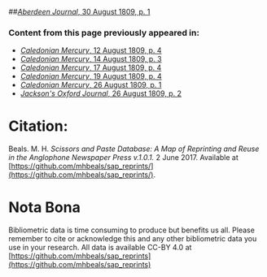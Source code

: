 ##[*Aberdeen Journal*, 30 August 1809, p. 1](https://mhbeals.github.io/sap_html/Aberdeen-Journal/Aberdeen-Journal-30-August-1809-p-1)

### Content from this page previously appeared in:
+ [*Caledonian Mercury*, 12 August 1809, p. 4](https://mhbeals.github.io/sap_html/Caledonian-Mercury/Caledonian-Mercury-12-August-1809-p-4)
+ [*Caledonian Mercury*, 14 August 1809, p. 3](https://mhbeals.github.io/sap_html/Caledonian-Mercury/Caledonian-Mercury-14-August-1809-p-3)
+ [*Caledonian Mercury*, 17 August 1809, p. 4](https://mhbeals.github.io/sap_html/Caledonian-Mercury/Caledonian-Mercury-17-August-1809-p-4)
+ [*Caledonian Mercury*, 19 August 1809, p. 4](https://mhbeals.github.io/sap_html/Caledonian-Mercury/Caledonian-Mercury-19-August-1809-p-4)
+ [*Caledonian Mercury*, 26 August 1809, p. 1](https://mhbeals.github.io/sap_html/Caledonian-Mercury/Caledonian-Mercury-26-August-1809-p-1)
+ [*Jackson's Oxford Journal*, 26 August 1809, p. 2](https://mhbeals.github.io/sap_html/Jackson's-Oxford-Journal/Jackson's-Oxford-Journal-26-August-1809-p-2)
                    
# Citation: 

Beals. M. H. *Scissors and Paste Database: A Map of Reprinting and Reuse in the Anglophone Newspaper Press v.1.0.1.* 2 June 2017. Available at [https://github.com/mhbeals/sap_reprints/](https://github.com/mhbeals/sap_reprints/). 
                    
# Nota Bona

Bibliometric data is time consuming to produce but benefits us all. Please remember to cite or acknowledge this and any other bibliometric data you use in your research. All data is available CC-BY 4.0 at [https://github.com/mhbeals/sap_reprints](https://github.com/mhbeals/sap_reprints)